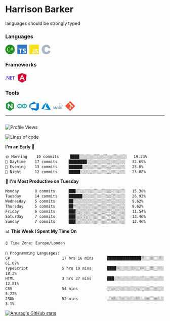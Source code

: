 # Harrison Barker

languages should be strongly typed	

<!-- ![visitors](https://visitor-badge.glitch.me/badge?page_id=mrharrisonbarker.mrharrisonbarker) -->

### Languages


<div style="display:flex">
  <img width=30 style="margin-right:0.5rem" src="./assets/csharp.svg">
  <img width=30 style="margin-right:0.5rem" src="./assets/typescript.svg">
  <img width=30 style="margin-right:0.5rem" src="./assets/javascript.svg"> 
  <img width=30 style="margin-right:0.5rem" src="./assets/c.svg">
</div>

### Frameworks

<div style="display:flex">
  <img width=30 style="margin-right:0.5rem" src="./assets/dot-net.svg">
  <img width=30 style="margin-right:0.5rem" src="./assets/angular.svg">
</div>

### Tools

<div style="display:flex">
  <img width=30 style="margin-right:0.5rem" style="margin-right:1rem" src="./assets/nginx.svg">
  <img width=30 style="margin-right:0.5rem" src="./assets/arduino.svg">
  <img width=30 style="margin-right:0.5rem" src="./assets/azuredevops.svg">
  <img width=30 style="margin-right:0.5rem" src="./assets/microsoftazure.svg">
  <img width=30 style="margin-right:0.5rem" src="./assets/mysql.svg">
  <img width=30 style="margin-right:0.5rem" src="./assets/git.svg">
</div>

<hr>
<!--<div style="display:flex;justify-content:between">
<img alt="JavaScript" src="https://img.shields.io/badge/javascript%20-%23323330.svg?&style=for-the-badge&logo=javascript&logoColor=%23F7DF1E"/>
<img alt="TypeScript" src="https://img.shields.io/badge/typescript%20-%23007ACC.svg?&style=for-the-badge&logo=typescript&logoColor=white"/>
<img alt="C#" src="https://img.shields.io/badge/c%23%20-%23239120.svg?&style=for-the-badge&logo=c-sharp&logoColor=white"/>
<img alt="NodeJS" src="https://img.shields.io/badge/node.js%20-%2343853D.svg?&style=for-the-badge&logo=node.js&logoColor=white"/>
<img alt="Angular" src="https://img.shields.io/badge/angular%20-%23DD0031.svg?&style=for-the-badge&logo=angular&logoColor=white"/>
<img alt="Git" src="https://img.shields.io/badge/git%20-%23F05033.svg?&style=for-the-badge&logo=git&logoColor=white"/>
<img alt="Azure" src="https://img.shields.io/badge/azure%20-%230072C6.svg?&style=for-the-badge&logo=azure-devops&logoColor=white"/>
<img alt="Nginx" src="https://img.shields.io/badge/nginx%20-%23009639.svg?&style=for-the-badge&logo=nginx&logoColor=white"/>
<img alt="MySQL" src="https://img.shields.io/badge/mysql-%2300f.svg?&style=for-the-badge&logo=mysql&logoColor=white"/>
<img alt="Arduino" src="https://img.shields.io/badge/-Arduino-00979D?style=for-the-badge&logo=Arduino&logoColor=white"/>
</div>

<img src="https://img.shields.io/badge/-Swift-fff?&logo=Swift">
<img src="https://img.shields.io/badge/-JavaScript-F7DF1E?&logo=JavaScript&logoColor=transparent&style=flat">
<img src="https://img.shields.io/badge/-TypeScript-333?&logo=TypeScript">-->


<div style="display:flex">


</div>

<!--START_SECTION:waka-->
![Profile Views](http://img.shields.io/badge/Profile%20Views-2-blue)

![Lines of code](https://img.shields.io/badge/From%20Hello%20World%20I%27ve%20Written-2.3%20million%20lines%20of%20code-blue)

**I'm an Early 🐤** 

```text
🌞 Morning    10 commits     ████░░░░░░░░░░░░░░░░░░░░░   19.23% 
🌆 Daytime    17 commits     ████████░░░░░░░░░░░░░░░░░   32.69% 
🌃 Evening    13 commits     ██████░░░░░░░░░░░░░░░░░░░   25.0% 
🌙 Night      12 commits     █████░░░░░░░░░░░░░░░░░░░░   23.08%

```
📅 **I'm Most Productive on Tuesday** 

```text
Monday       8 commits      ███░░░░░░░░░░░░░░░░░░░░░░   15.38% 
Tuesday      14 commits     ██████░░░░░░░░░░░░░░░░░░░   26.92% 
Wednesday    5 commits      ██░░░░░░░░░░░░░░░░░░░░░░░   9.62% 
Thursday     5 commits      ██░░░░░░░░░░░░░░░░░░░░░░░   9.62% 
Friday       6 commits      ███░░░░░░░░░░░░░░░░░░░░░░   11.54% 
Saturday     7 commits      ███░░░░░░░░░░░░░░░░░░░░░░   13.46% 
Sunday       7 commits      ███░░░░░░░░░░░░░░░░░░░░░░   13.46%

```


📊 **This Week I Spent My Time On** 

```text
⌚︎ Time Zone: Europe/London

💬 Programming Languages: 
C#                       17 hrs 16 mins      ███████████████░░░░░░░░░░   61.07% 
TypeScript               5 hrs 10 mins       ████░░░░░░░░░░░░░░░░░░░░░   18.3% 
HTML                     3 hrs 37 mins       ███░░░░░░░░░░░░░░░░░░░░░░   12.81% 
CSS                      54 mins             ░░░░░░░░░░░░░░░░░░░░░░░░░   3.22% 
JSON                     52 mins             ░░░░░░░░░░░░░░░░░░░░░░░░░   3.1%

```


<!--END_SECTION:waka-->

[![Anurag's GitHub stats](https://github-readme-stats.vercel.app/api?username=mrharrisonbarker&count_private=true&show_icons=true&theme=nightowl)](https://github.com/anuraghazra/github-readme-stats)

<!--
**MrHarrisonBarker/MrHarrisonBarker** is a ✨ _special_ ✨ repository because its `README.md` (this file) appears on your GitHub profile.

Here are some ideas to get you started:

- 🔭 I’m currently working on ...
- 🌱 I’m currently learning ...
- 👯 I’m looking to collaborate on ...
- 🤔 I’m looking for help with ...
- 💬 Ask me about ...
- 📫 How to reach me: ...
- 😄 Pronouns: ...
- ⚡ Fun fact: ...
-->
